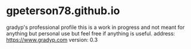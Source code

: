 # gpeterson78.github.io
gradyp's professional profile
this is a work in progress and not meant for anything but personal use but feel free if anything is useful.
address: https://www.gradyp.com
version: 0.3

